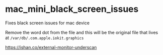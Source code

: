 # mac_mini_black_screen_issues
Fixes black screen issues for mac device


Remove the word dot from the file and this will be the original file that lives at `/var/db/.com.apple.iokit.graphics` 

https://ishan.co/external-monitor-underscan
